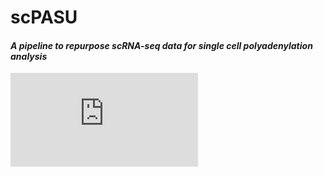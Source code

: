 # scPASU

#### *A pipeline to repurpose scRNA-seq data for single cell polyadenylation analysis*



![scPASU pipelinel](https://github.com/2019surbhi/scPASU/blob/603bdf92ed3473fa476797764d3a3ee8a487ceb4/scPASU_pipeline.pdf)

